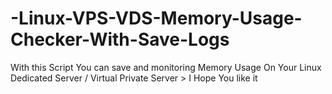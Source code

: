 # -Linux-VPS-VDS-Memory-Usage-Checker-With-Save-Logs
With this Script You can save and monitoring Memory Usage On Your Linux Dedicated Server / Virtual Private Server > I Hope You like it 
